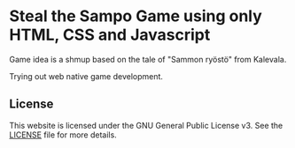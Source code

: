 # Steal the Sampo Game using only HTML, CSS and Javascript

Game idea is a shmup based on the tale of "Sammon ryöstö" from Kalevala.

Trying out web native game development.

## License
This website is licensed under the GNU General Public License v3. See the [LICENSE](./LICENSE) file for more details.
